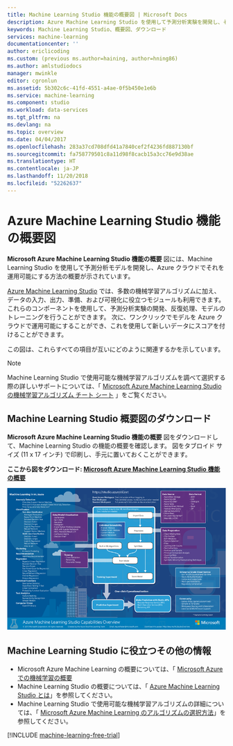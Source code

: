 ```yaml
---
title: Machine Learning Studio 機能の概要図 | Microsoft Docs
description: Azure Machine Learning Studio を使用して予測分析実験を開発し、それを Azure クラウドで運用可能にする方法を示す、Azure Machine Learning Studio の機能の印刷可能な図です。
keywords: Machine Learning Studio、概要図、ダウンロード
services: machine-learning
documentationcenter: ''
author: ericlicoding
ms.custom: (previous ms.author=haining, author=hning86)
ms.author: amlstudiodocs
manager: mwinkle
editor: cgronlun
ms.assetid: 5b302c6c-41fd-4551-a4ae-0f5b450e1e6b
ms.service: machine-learning
ms.component: studio
ms.workload: data-services
ms.tgt_pltfrm: na
ms.devlang: na
ms.topic: overview
ms.date: 04/04/2017
ms.openlocfilehash: 283a37cd708dfd41a7840cef2f4236fd887130bf
ms.sourcegitcommit: fa758779501c8a11d98f8cacb15a3cc76e9d38ae
ms.translationtype: HT
ms.contentlocale: ja-JP
ms.lasthandoff: 11/20/2018
ms.locfileid: "52262637"
---
```

# <a name="overview-diagram-of-azure-machine-learning-studio-capabilities"></a>Azure Machine Learning Studio 機能の概要図
**Microsoft Azure Machine Learning Studio 機能の概要** 図には、Machine Learning Studio を使用して予測分析モデルを開発し、Azure クラウドでそれを運用可能にする方法の概要が示されています。

[Azure Machine Learning Studio](https://studio.azureml.net/) では、多数の機械学習アルゴリズムに加え、データの入力、出力、準備、および可視化に役立つモジュールも利用できます。 これらのコンポーネントを使用して、予測分析実験の開発、反復処理、モデルのトレーニングを行うことができます。
次に、ワンクリックでモデルを Azure クラウドで運用可能にすることができ、これを使用して新しいデータにスコアを付けることができます。

この図は、これらすべての項目が互いにどのように関連するかを示しています。

> [!NOTE]
> Machine Learning Studio で使用可能な機械学習アルゴリズムを調べて選択する際の詳しいサポートについては、「 [Microsoft Azure Machine Learning Studio の機械学習アルゴリズム チート シート](algorithm-cheat-sheet.md) 」をご覧ください。
> 
> 

## <a name="download-the-machine-learning-studio-overview-diagram"></a>Machine Learning Studio 概要図のダウンロード
**Microsoft Azure Machine Learning Studio 機能の概要** 図をダウンロードして、Machine Learning Studio の機能の概要を確認します。 図をタブロイド サイズ (11 x 17 インチ) で印刷し、手元に置いておくことができます。

**ここから図をダウンロード: [Microsoft Azure Machine Learning Studio 機能の概要](https://download.microsoft.com/download/C/4/6/C4606116-522F-428A-BE04-B6D3213E9E52/ml_studio_overview_v1.1.pdf)**

![Microsoft Azure Machine Learning Studio 機能の概要][studio-overview]

[studio-overview]: ./media/studio-overview-diagram/ml_studio_overview_v1.1.png


## <a name="more-help-with-machine-learning-studio"></a>Machine Learning Studio に役立つその他の情報
* Microsoft Azure Machine Learning の概要については、「 [Microsoft Azure での機械学習の概要](../service/overview-what-is-azure-ml.md)
* Machine Learning Studio の概要については、「 [Azure Machine Learning Studio とは](what-is-ml-studio.md)」を参照してください。
* Machine Learning Studio で使用可能な機械学習アルゴリズムの詳細については、「 [Microsoft Azure Machine Learning のアルゴリズムの選択方法](algorithm-choice.md)」を参照してください。

[!INCLUDE [machine-learning-free-trial](../../../includes/machine-learning-free-trial.md)]

